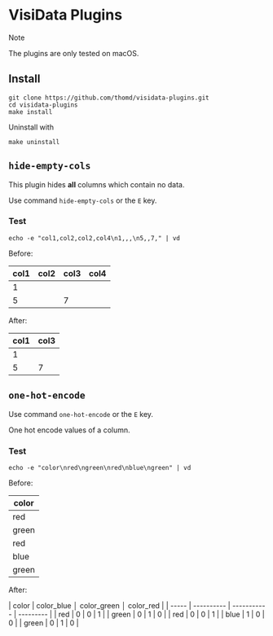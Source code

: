 # VisiData Plugins

> [!NOTE]
> The plugins are only tested on macOS.

## Install

    git clone https://github.com/thomd/visidata-plugins.git
    cd visidata-plugins
    make install

Uninstall with

    make uninstall

## `hide-empty-cols`

This plugin hides **all** columns which contain no data.

Use command `hide-empty-cols` or the `E` key.

### Test

    echo -e "col1,col2,col2,col4\n1,,,\n5,,7," | vd

Before:

| col1 | col2 | col3 | col4 |
| ---- | ---- | ---- | ---- |
| 1    |      |      |      |
| 5    |      | 7    |      |

After:

| col1 | col3 |
| ---- | ---- |
| 1    |      |
| 5    | 7    |

## `one-hot-encode`

Use command `one-hot-encode` or the `E` key.

One hot encode values of a column.

### Test

    echo -e "color\nred\ngreen\nred\nblue\ngreen" | vd

Before:

| color |
| ----- |
| red   |
| green |
| red   |
| blue  |
| green |

After:

| color | color_blue │ color_green │ color_red |
| ----- | ---------- | ----------- | --------- |
| red   | 0          | 0           | 1         |
| green | 0          | 1           | 0         |
| red   | 0          | 0           | 1         |
| blue  | 1          | 0           | 0         |
| green | 0          | 1           | 0         |

